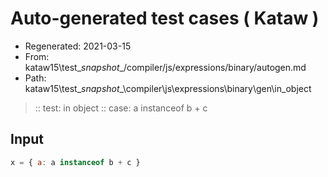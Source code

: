 # Auto-generated test cases ( Kataw )
- Regenerated: 2021-03-15
- From: kataw15\test\__snapshot__/compiler/js/expressions/binary/autogen.md
- Path: kataw15\test\__snapshot__\compiler\js\expressions\binary\gen\in_object
> :: test: in object
> :: case: a instanceof b + c
## Input

`````js
x = { a: a instanceof b + c }
`````
